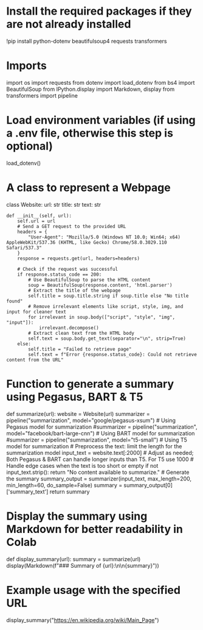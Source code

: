 # Install the required packages if they are not already installed
!pip install python-dotenv beautifulsoup4 requests transformers

# Imports
import os
import requests
from dotenv import load_dotenv
from bs4 import BeautifulSoup
from IPython.display import Markdown, display
from transformers import pipeline

# Load environment variables (if using a .env file, otherwise this step is optional)
load_dotenv()

# A class to represent a Webpage
class Website:
    url: str
    title: str
    text: str

    def __init__(self, url):
        self.url = url
        # Send a GET request to the provided URL
        headers = {
            "User-Agent": "Mozilla/5.0 (Windows NT 10.0; Win64; x64) AppleWebKit/537.36 (KHTML, like Gecko) Chrome/58.0.3029.110 Safari/537.3"
        }
        response = requests.get(url, headers=headers)
        
        # Check if the request was successful
        if response.status_code == 200:
            # Use BeautifulSoup to parse the HTML content
            soup = BeautifulSoup(response.content, 'html.parser')
            # Extract the title of the webpage
            self.title = soup.title.string if soup.title else "No title found"
            # Remove irrelevant elements like script, style, img, and input for cleaner text
            for irrelevant in soup.body(["script", "style", "img", "input"]):
                irrelevant.decompose()
            # Extract clean text from the HTML body
            self.text = soup.body.get_text(separator="\n", strip=True)
        else:
            self.title = "Failed to retrieve page"
            self.text = f"Error {response.status_code}: Could not retrieve content from the URL"


# Function to generate a summary using Pegasus, BART & T5
def summarize(url):
    website = Website(url)
    summarizer = pipeline("summarization", model="google/pegasus-xsum")  # Using Pegasus model for summarization
    #summarizer = pipeline("summarization", model="facebook/bart-large-cnn")  # Using BART model for summarization
    #summarizer = pipeline("summarization", model="t5-small")  # Using T5 model for summarization
    # Preprocess the text: limit the length for the summarization model
    input_text = website.text[:2000]  # Adjust as needed; Both Pegasus & BART can handle longer inputs than T5. For T5 use 1000
    # Handle edge cases when the text is too short or empty
    if not input_text.strip():
        return "No content available to summarize."
    # Generate the summary
    summary_output = summarizer(input_text, max_length=200, min_length=60, do_sample=False)
    summary = summary_output[0]['summary_text']
    return summary

# Display the summary using Markdown for better readability in Colab
def display_summary(url):
    summary = summarize(url)
    display(Markdown(f"### Summary of {url}:\n\n{summary}"))

# Example usage with the specified URL
display_summary("https://en.wikipedia.org/wiki/Main_Page")
